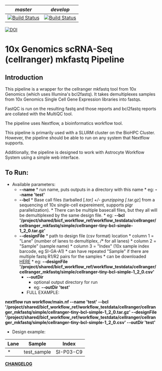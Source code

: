 |*master*|*develop*|
|:-:|:-:|
|[![Build Status](https://git.biohpc.swmed.edu/BICF/Astrocyte/cellranger_mkfastq/badges/master/build.svg)](https://git.biohpc.swmed.edu/BICF/Astrocyte/cellranger_mkfastq/commits/master)|[![Build Status](https://git.biohpc.swmed.edu/BICF/Astrocyte/cellranger_mkfastq/badges/develop/build.svg)](https://git.biohpc.swmed.edu/BICF/Astrocyte/cellranger_mkfastq/commits/develop)|

[![DOI](https://zenodo.org/badge/DOI/10.5281/zenodo.2652611.svg)](https://doi.org/10.5281/zenodo.2652611)

10x Genomics scRNA-Seq (cellranger) mkfastq Pipeline
==================================================

Introduction
------------

This pipeline is a wrapper for the cellranger mkfastq tool from 10x Genomics (which uses Illumina's bcl2fastq). It takes demultiplexes samples from 10x Genomics Single Cell Gene Expression libraries into fastqs.

FastQC is run on the resulting fastq and those reports and bcl2fastq reports are collated with the MultiQC tool.

The pipeline uses Nextflow, a bioinformatics workflow tool.

This pipeline is primarily used with a SLURM cluster on the BioHPC Cluster. However, the pipeline should be able to run on any system that Nextflow supports.

Additionally, the pipeline is designed to work with Astrocyte Workflow System using a simple web interface.

To Run:
-------

* Available parameters:
  * **--name**
        * run name, puts outputs in a directory with this name
        * eg: **--name 'test'**
  * **--bcl**
        * Base call files (tarballed [*.tar] +/- gunzipping [*.tar.gz] from a sequencing of 10x single-cell expereiment, supports pigr parallelization).
        * There can be multiple basecall files, but they all will be demultiplexed by the same design file.
        * eg: **--bcl '/project/shared/bicf_workflow_ref/workflow_testdata/cellranger/cellranger_mkfastq/simple/cellranger-tiny-bcl-simple-1_2_0.tar.gz'**
  * **--designFile**
        * path to design file (csv format) location
        * column 1 = "Lane" (number of lanes to demultiplex, */** for all lanes)
        * column 2 = "Sample" (sample name)
        * column 3 = "Index" (10x sample index barcode, eg SI-GA-A1)
        * can have repeated "Sample" if there are multiple fastq R1/R2 pairs for the samples
        * can be downloaded [HERE](https://git.biohpc.swmed.edu/BICF/Astrocyte/cellranger_mkfastq/blob/master/docs/design.csv)
        * eg: **--designFile '/project/shared/bicf_workflow_ref/workflow_testdata/cellranger/cellranger_mkfastq/simple/cellranger-tiny-bcl-simple-1_2_0.csv'**
    * **--outDir**
        * optional output directory for run
        * eg: **--outDir 'test'**
    * FULL EXAMPLE:

**nextflow run workflow/main.nf --name 'test' --bcl '/project/shared/bicf_workflow_ref/workflow_testdata/cellranger/cellranger_mkfastq/simple/cellranger-tiny-bcl-simple-1_2_0.tar.gz' --designFile '/project/shared/bicf_workflow_ref/workflow_testdata/cellranger/cellranger_mkfastq/simple/cellranger-tiny-bcl-simple-1_2_0.csv' --outDir 'test'**

* Design example:

| Lane | Sample      | Index     |
|------|-------------|-----------|
| *    | test_sample | SI-P03-C9 |


[**CHANGELOG**](https://git.biohpc.swmed.edu/BICF/Astrocyte/cellranger_mkfastq/blob/develop/CHANGELOG.md)

